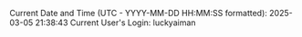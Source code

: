 Current Date and Time (UTC - YYYY-MM-DD HH:MM:SS formatted): 2025-03-05 21:38:43
Current User's Login: luckyaiman
